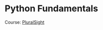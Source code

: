 # Python Fundamentals
Course: [PluralSight](https://app.pluralsight.com/library/courses/python-fundamentals/table-of-contents)
